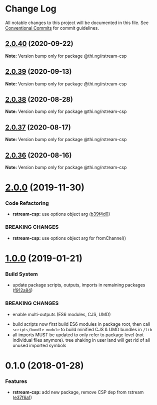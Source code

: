 # Change Log

All notable changes to this project will be documented in this file.
See [Conventional Commits](https://conventionalcommits.org) for commit guidelines.

## [2.0.40](https://github.com/thi-ng/umbrella/compare/@thi.ng/rstream-csp@2.0.39...@thi.ng/rstream-csp@2.0.40) (2020-09-22)

**Note:** Version bump only for package @thi.ng/rstream-csp





## [2.0.39](https://github.com/thi-ng/umbrella/compare/@thi.ng/rstream-csp@2.0.38...@thi.ng/rstream-csp@2.0.39) (2020-09-13)

**Note:** Version bump only for package @thi.ng/rstream-csp





## [2.0.38](https://github.com/thi-ng/umbrella/compare/@thi.ng/rstream-csp@2.0.37...@thi.ng/rstream-csp@2.0.38) (2020-08-28)

**Note:** Version bump only for package @thi.ng/rstream-csp





## [2.0.37](https://github.com/thi-ng/umbrella/compare/@thi.ng/rstream-csp@2.0.36...@thi.ng/rstream-csp@2.0.37) (2020-08-17)

**Note:** Version bump only for package @thi.ng/rstream-csp





## [2.0.36](https://github.com/thi-ng/umbrella/compare/@thi.ng/rstream-csp@2.0.35...@thi.ng/rstream-csp@2.0.36) (2020-08-16)

**Note:** Version bump only for package @thi.ng/rstream-csp





# [2.0.0](https://github.com/thi-ng/umbrella/compare/@thi.ng/rstream-csp@1.0.33...@thi.ng/rstream-csp@2.0.0) (2019-11-30)

### Code Refactoring

* **rstream-csp:** use options object arg ([b39f4d0](https://github.com/thi-ng/umbrella/commit/b39f4d023fdb90d5ad095b2e50d76e69c2b50843))

### BREAKING CHANGES

* **rstream-csp:** use options object arg for fromChannel()

# [1.0.0](https://github.com/thi-ng/umbrella/compare/@thi.ng/rstream-csp@0.1.125...@thi.ng/rstream-csp@1.0.0) (2019-01-21)

### Build System

* update package scripts, outputs, imports in remaining packages ([f912a84](https://github.com/thi-ng/umbrella/commit/f912a84))

### BREAKING CHANGES

* enable multi-outputs (ES6 modules, CJS, UMD)

- build scripts now first build ES6 modules in package root, then call
  `scripts/bundle-module` to build minified CJS & UMD bundles in `/lib`
- all imports MUST be updated to only refer to package level
  (not individual files anymore). tree shaking in user land will get rid of
  all unused imported symbols

<a name="0.1.0"></a>
# 0.1.0 (2018-01-28)

### Features

* **rstream-csp:** add new package, remove CSP dep from rstream ([e37f6a1](https://github.com/thi-ng/umbrella/commit/e37f6a1))

